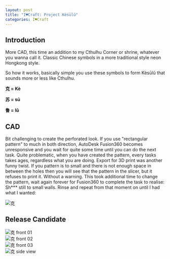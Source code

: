 ```yaml
---
layout: post
title: "I♥Craft: Project Kèsūlǔ"
categories: I♥Craft
---
```


## Introduction

More CAD, this time an addition to my Cthulhu Corner or shrine, whatever you wanna call it.
Classic Chinese symbols in a more traditional style neon Hongkong style.

So how it works, basically simple you use these symbols to form Kèsūlǔ that sounds more or less like Cthulhu.

**克 = Kè**

**苏 = sū**

**鲁 = lǔ**


## CAD

Bit challenging to create the perforated look. If you use "rectangular pattern" to much in both direction, AutoDesk Fusion360 becomes unresponsive and you wait for quite some time until you can do the next task. Quite problematic, when you have created the pattern, every tasks takes ages, regardless what you are doing. Export for 3D print was another funny twist. If you pattern is to small and there is not enough space in between the holes then you will see that the pattern in the slicer, but it refuses to print it. Without a warning. This took additional time to change the pattern, wait again forever for Fusion360 to complete the task to realise: Sh*** still to small walls. Rinse and repeat from that moment on until I had what I wanted:

![克](/assets/pix/克_cad.JPG)  

## Release Candidate

![克 front 01](/assets/pix/克_01.JPG)  
![克 front 02](/assets/pix/克_02.JPG)  
![克 front 03](/assets/pix/克_03.JPG)  
![克 side view](/assets/pix/克_04.JPG)  